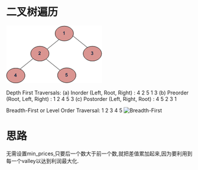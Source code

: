 #  二叉树遍历
![tree](https://github.com/LiLiu1118/Leetcode-Solution/blob/main/Markdown%20Photos/tree12.gif)

Depth First Traversals: 
(a) Inorder (Left, Root, Right) : 4 2 5 1 3 
(b) Preorder (Root, Left, Right) : 1 2 4 5 3 
(c) Postorder (Left, Right, Root) : 4 5 2 3 1

Breadth-First or Level Order Traversal: 1 2 3 4 5 
![Breadth-First](https://www.geeksforgeeks.org/level-order-tree-traversal/)

# 思路

无需设置min_prices,只要后一个数大于前一个数,就把差值累加起来,因为要利用到每一个valley以达到利润最大化.
